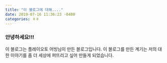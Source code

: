 ```yaml
---
title: "이 블로그에 대해...."
date: 2019-07-16 11:36:23 -0400
categories: ㅎㅎ
---
```


### 안녕하세요!!!

이 블로그는 플레이오토 어빙님이 만든 블로그입니다.
이 블로그를 만든 계기는 저의 대한 이야기를 좀 더 세상에 퍼뜨리고 싶어 만들게 되었습니다.

[jekyll-docs]: https://jekyllrb.com/docs/home
[jekyll-gh]:   https://github.com/jekyll/jekyll
[jekyll-talk]: https://talk.jekyllrb.com/